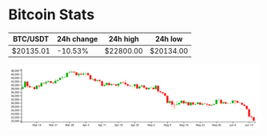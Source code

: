 # Bitcoin Stats

BTC/USDT|24h change|24h high|24h low|
|---|---|---|---|
|$20135.01|-10.53%|$22800.00|$20134.00|

<img src="./chart.svg">
